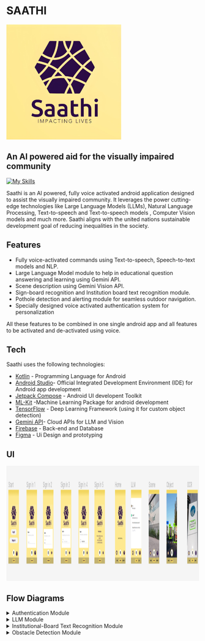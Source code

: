 # SAATHI
<img src="https://github.com/Rahul2115/Saathi/blob/master/images/logo.jpeg" alt="Logo" width="300" height="300">

## An AI powered aid for the visually impaired community
[![My Skills](https://skillicons.dev/icons?i=kotlin,androidstudio,firebase,gcp,tensorflow,figma&perline=&theme=)](https://skillicons.dev)

Saathi is an AI powered, fully voice activated android application designed to assist the visually impaired community. It leverages the power cutting-edge technologies like Large Language Models (LLMs), Natural Language Processing, Text-to-speech and Text-to-speech models , Computer Vision models and much more. Saathi aligns with the united nations sustainable development goal of reducing inequalities in the society.

## Features

- Fully voice-activated commands using Text-to-speech, Speech-to-text models and NLP.
- Large Language Model module to help in educational question answering and learning using Gemini API.
- Scene description using Gemini Vision API.
- Sign-board recognition and Institution board text recognition module.
- Pothole detection and alerting module for seamless outdoor navigation.
- Specially designed voice activated authentication system for personalization

  
All these features to be combined in one single android app and all features to be activated and de-activated using voice.

## Tech
Saathi uses the following technologies:

- [Kotlin](https://kotlinlang.org) - Programming Language for Android
- [Android Studio](https://developer.android.com/studio?gclid=Cj0KCQiAnrOtBhDIARIsAFsSe51MxgNrDQ5ajwxGi3g24wLt3r2TpVdCGJW-JKBjzhmmnNaanvxLVdIaAn2sEALw_wcB&gclsrc=aw.ds)- Official Integrated Development Environment (IDE) for Android app development
- [Jetpack Compose](https://developer.android.com/jetpack/compose) - Android UI developent Toolkit
- [ML-Kit](https://developers.google.com/ml-kit) -Machine Learning Package for android development 
- [TensorFlow](https://www.tensorflow.org) - Deep Learning Framework (using it for custom object detection)
- [Gemini API](https://ai.google.dev)- Cloud APIs for LLM and Vision 
- [Firebase](https://firebase.google.com) - Back-end and Database
- [Figma](https://www.figma.com/) - Ui Design and prototyping

## UI
<img src="https://github.com/Rahul2115/Saathi/blob/master/images/Saathi%20UI.png" alt="Logo" width="100%" height="300">

## Flow Diagrams
<details>
<summary>Authentication Module</summary>
<img src="https://github.com/Rahul2115/Saathi/blob/master/images/AUTH.png" alt="Logo">

</details>

<details>
  <summary>LLM Module</summary>
  <img src="https://github.com/Rahul2115/Saathi/blob/master/images/LLM_Learning.png" alt="Logo">
</details>

<details>
  <summary>Institutional-Board Text Recognition Module</summary>
  <img src="https://github.com/Rahul2115/Saathi/blob/master/images/OCR.png" alt="Logo">
</details>

<details>
  <summary>Obstacle Detection Module</summary>
  <img src="https://github.com/Rahul2115/Saathi/blob/master/images/Obstacle%20Detection.png" alt="Logo">
</details>





